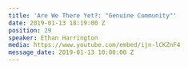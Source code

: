 ```yaml
---
title: 'Are We There Yet?: "Genuine Community"'
date: 2019-01-13 18:19:00 Z
position: 29
speaker: Ethan Harrington
media: https://www.youtube.com/embed/ijn-lCKZnF4
message_date: 2019-01-13 10:00:00 Z
---
```


